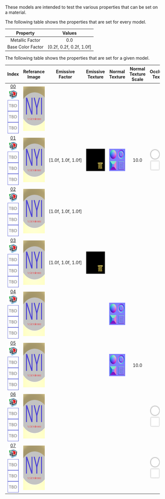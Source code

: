 These models are intended to test the various properties that can be set on a material.

The following table shows the properties that are set for every model.


Property | **Values**
:---: | :---:
Metallic Factor | 0.0
Base Color Factor | [0.2f,&nbsp;0.2f,&nbsp;0.2f,&nbsp;1.0f]


The following table shows the properties that are set for a given model.


Index | Referance Image | Emissive Factor | Emissive Texture | Normal Texture | Normal Texture Scale | Occlusion Texture | Occlusion Texture Strength
:---: | :---: | :---: | :---: | :---: | :---: | :---: | :---:
[00](Material_00.gltf)<br><img src="ReferenceImages/Babylon.png" height="36" width="36" align="middle"><img src="ReferenceImages/TBD.png" height="36" width="36" align="middle"><img src="ReferenceImages/TBD.png" height="36" width="36" align="middle"><img src="ReferenceImages/TBD.png" height="36" width="36" align="middle"> | <img src="ReferenceImages/Material_00.png" height="144" width="144" align="middle"> |   |   |   |   |   |
[01](Material_01.gltf)<br><img src="ReferenceImages/Babylon.png" height="36" width="36" align="middle"><img src="ReferenceImages/TBD.png" height="36" width="36" align="middle"><img src="ReferenceImages/TBD.png" height="36" width="36" align="middle"><img src="ReferenceImages/TBD.png" height="36" width="36" align="middle"> | <img src="ReferenceImages/Material_01.png" height="144" width="144" align="middle"> | [1.0f,&nbsp;1.0f,&nbsp;1.0f] | <img src="Textures/Emissive_Plane.png" height="72" width="72" align="middle"> | <img src="Textures/Normal_Plane.png" height="72" width="72" align="middle"> | 10.0 | <img src="Textures/Occlusion_Plane.png" height="72" width="72" align="middle"> | 0.5
[02](Material_02.gltf)<br><img src="ReferenceImages/Babylon.png" height="36" width="36" align="middle"><img src="ReferenceImages/TBD.png" height="36" width="36" align="middle"><img src="ReferenceImages/TBD.png" height="36" width="36" align="middle"><img src="ReferenceImages/TBD.png" height="36" width="36" align="middle"> | <img src="ReferenceImages/Material_02.png" height="144" width="144" align="middle"> | [1.0f,&nbsp;1.0f,&nbsp;1.0f] |   |   |   |   |
[03](Material_03.gltf)<br><img src="ReferenceImages/Babylon.png" height="36" width="36" align="middle"><img src="ReferenceImages/TBD.png" height="36" width="36" align="middle"><img src="ReferenceImages/TBD.png" height="36" width="36" align="middle"><img src="ReferenceImages/TBD.png" height="36" width="36" align="middle"> | <img src="ReferenceImages/Material_03.png" height="144" width="144" align="middle"> | [1.0f,&nbsp;1.0f,&nbsp;1.0f] | <img src="Textures/Emissive_Plane.png" height="72" width="72" align="middle"> |   |   |   |
[04](Material_04.gltf)<br><img src="ReferenceImages/Babylon.png" height="36" width="36" align="middle"><img src="ReferenceImages/TBD.png" height="36" width="36" align="middle"><img src="ReferenceImages/TBD.png" height="36" width="36" align="middle"><img src="ReferenceImages/TBD.png" height="36" width="36" align="middle"> | <img src="ReferenceImages/Material_04.png" height="144" width="144" align="middle"> |   |   | <img src="Textures/Normal_Plane.png" height="72" width="72" align="middle"> |   |   |
[05](Material_05.gltf)<br><img src="ReferenceImages/Babylon.png" height="36" width="36" align="middle"><img src="ReferenceImages/TBD.png" height="36" width="36" align="middle"><img src="ReferenceImages/TBD.png" height="36" width="36" align="middle"><img src="ReferenceImages/TBD.png" height="36" width="36" align="middle"> | <img src="ReferenceImages/Material_05.png" height="144" width="144" align="middle"> |   |   | <img src="Textures/Normal_Plane.png" height="72" width="72" align="middle"> | 10.0 |   |
[06](Material_06.gltf)<br><img src="ReferenceImages/Babylon.png" height="36" width="36" align="middle"><img src="ReferenceImages/TBD.png" height="36" width="36" align="middle"><img src="ReferenceImages/TBD.png" height="36" width="36" align="middle"><img src="ReferenceImages/TBD.png" height="36" width="36" align="middle"> | <img src="ReferenceImages/Material_06.png" height="144" width="144" align="middle"> |   |   |   |   | <img src="Textures/Occlusion_Plane.png" height="72" width="72" align="middle"> |
[07](Material_07.gltf)<br><img src="ReferenceImages/Babylon.png" height="36" width="36" align="middle"><img src="ReferenceImages/TBD.png" height="36" width="36" align="middle"><img src="ReferenceImages/TBD.png" height="36" width="36" align="middle"><img src="ReferenceImages/TBD.png" height="36" width="36" align="middle"> | <img src="ReferenceImages/Material_07.png" height="144" width="144" align="middle"> |   |   |   |   | <img src="Textures/Occlusion_Plane.png" height="72" width="72" align="middle"> | 0.5

